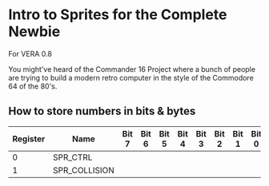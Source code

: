 # Intro to Sprites for the Complete Newbie #
For VERA 0.8

You might've heard of the Commander 16 Project where a bunch of people are trying to build a modern retro computer in the style of the Commodore 64 of the 80's.

## How to store numbers in bits & bytes ##

|Register|Name         |Bit 7|Bit 6|Bit 5|Bit 4|Bit 3|Bit 2|Bit 1|Bit 0|
|--------|-------------|-----|-----|-----|-----|-----|-----|-----|-----|
|0       |SPR_CTRL     |     |     |     |     |     |     |     |     |
|1       |SPR_COLLISION|     |     |     |     |     |     |     |     |
